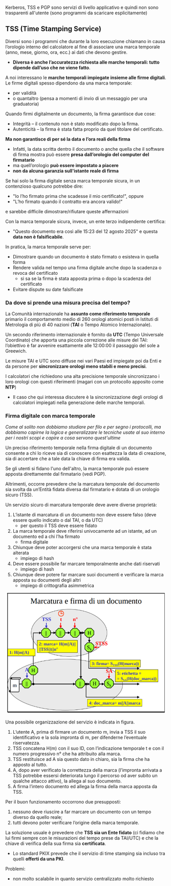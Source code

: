 Kerberos, TSS e PGP sono servizi di livello applicativo e quindi non sono trasparenti all'utente (sono programmi da scaricare esplicitamente)
















## TSS (Time Stamping Service)
Diversi sono i programmi che durante la loro esecuzione chiamano in causa l’orologio interno del calcolatore al fine di associare una marca temporale (anno, mese, giorno, ora, ecc.) ai dati che devono gestire. 
- **Diversa è anche l’accuratezza richiesta alle marche temporali: tutto dipende dall’uso che ne viene fatto**.

A noi interessano le **marche temporali impiegate insieme alle firme digitali**. Le firme digitali spesso dipendono da una marca temporale:
- per validità
- o quantaltro (pensa a momenti di invio di un messaggio per una graduatoria)


Quando firmi digitalmente un documento, la firma garantisce due cose:
- Integrità – il contenuto non è stato modificato dopo la firma.
- Autenticità – la firma è stata fatta proprio da quel titolare del certificato.

**Ma non garantisce di per sé la data e l’ora reali della firma**
- Infatti, la data scritta dentro il documento o anche quella che il software di firma mostra può essere **presa dall’orologio del computer del firmatario**
- ma quell’orologio **può essere impostato a piacere** 
- **non da alcuna garanzia sull'istante reale di firma** 

Se hai solo la firma digitale senza marca temporale sicura, in un contenzioso qualcuno potrebbe dire:
- "Io l’ho firmato prima che scadesse il mio certificato!", oppure
- "L’ho firmato quando il contratto era ancora valido!"

e sarebbe difficile dimostrare/rifiutare queste affermazioni

Con la marca temporale sicura, invece, un ente terzo indipendente certifica:
- "Questo documento era così alle 15:23 del 12 agosto 2025" e questa **data non è falsificabile**.

In pratica, la marca temporale serve per:
- Dimostrare quando un documento è stato firmato o esisteva in quella forma
- Rendere valida nel tempo una firma digitale anche dopo la scadenza o revoca del certificato
    - si sa se la firma è stata apposta prima o dopo la scadenza del certificato
- Evitare dispute su date falsificate


### Da dove si prende una misura precisa del tempo?
La Comunità internazionale ha **assunto come riferimento temporale** primario il comportamento medio di 260 orologi atomici posti in Istituti di Metrologia di più di 40 nazioni (**TAI** o Tempo Atomico Internazionale).

Un secondo riferimento internazionale è fornito da **UTC** (Tempo Universale Coordinato) che apporta una piccola correzione alle misure del TAI: l’obiettivo è far avvenire esattamente alle 12:00:00 il passaggio del sole a Greewich.

Le misure TAI e UTC sono diffuse nei vari Paesi ed impiegate poi da Enti e da persone per **sincronizzare orologi meno stabili e meno precisi**.

I calcolatori che richiedono una alta precisione temporale sincronizzano i loro orologi con questi riferimenti (magari con un protocollo apposito come **NTP**)   
- Il caso che qui interessa discutere è la sincronizzazione degli orologi di calcolatori impiegati nella generazione delle marche temporali. 



### Firma digitale con marca temporale
*Come al solito non dobbiamo studiare per filo e per segno i protocolli, ma dobbiamo capirne la logica e generalizzare le tecniche usate al suo interno per i nostri scopi e capire a cosa servono quest'ultime*

Un preciso riferimento temporale nella firma digitale di un documento consente a chi lo riceve sia di conoscere con esattezza la data di creazione, sia di accertare che a tale data la chiave di firma era valida.

Se gli utenti si fidano l'uno dell'altro, la marca temporale può essere apposta direttamemte dal firmatario (vedi PGP).

Altrimenti, occorre prevedere che la marcatura temporale del documento sia svolta da un’Entità fidata diversa dal firmatario e dotata di un orologio sicuro (TSS).

Un servizio sicuro di marcatura temporale deve avere diverse proprietà:
1. L’istante di marcatura di un documento non deve essere falso (deve essere quello indicato o dal TAI, o da UTC)
    - per questo il TSS deve essere fidato
2. La marca temporale deve riferirsi univocamente ad un istante, ad un documento ed a chi l’ha firmato
    - firma digitale
3. Chiunque deve poter accorgersi che una marca temporale è stata alterata
    - impiego di hash
4. Deve essere possibile far marcare temporalmente anche dati riservati
    - impiego di hash
5. Chiunque deve potere far marcare suoi documenti e verificare la marca apposta su documenti degli altri
    - impiego di crittografia asimmetrica

![alt text](img/TSS.png)

Una possibile organizzazione del servizio è indicata in figura.
1. L’utente A, prima di firmare un documento m, invia a TSS il suo identificativo e la sola impronta di m, per difenderne l’eventuale riservatezza.
2. TSS concatena H(m) con il suo ID, con l’indicazione temporale t e con il numero progressivo n° che ha attribuito alla marca.
3. TSS restituisce ad A sia questo dato in chiaro, sia la firma che ha apposto al tutto.
4. A, dopo aver verificato la correttezza della marca (l’impronta arrivata a TSS potrebbe essersi deteriorata lungo il percorso od aver subito un qualche attacco attivo), la allega al suo documento.
5. A firma l’intero documento ed allega la firma della marca apposta da TSS. 


Per il buon funzionamento occorrono due presupposti:
1. nessuno deve riuscire a far marcare un documento con un tempo diverso da quello reale;
2. tutti devono poter verificare l’origine della marca temporale.

La soluzione usuale è prevedere che **TSS sia un Ente fidato** (ci fidiamo che lui firmi sempre con le misurazioni del tempo prese da TAI/UTC) e che la chiave di verifica della sua firma sia **certificata**.
- Lo standard PKIX prevede che il servizio di time stamping sia incluso tra quelli **offerti da una PKI**.


Problemi:
- non molto scalabile in quanto servizio centralizzato molto richiesto
